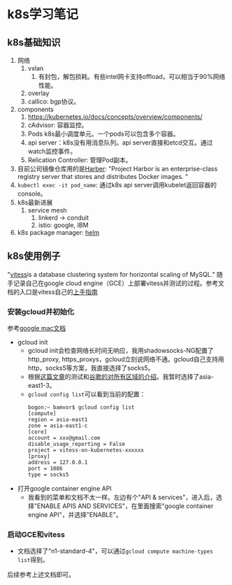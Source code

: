 # k8s学习笔记

k8s基础知识
-----------
1.  网络
    1.  vxlan
        1.  有封包，解包损耗。有些intel网卡支持offload，可以相当于90%网络性能。
    2.  overlay
    3.  callico: bgp协议。
2.  components
    1.  <https://kubernetes.io/docs/concepts/overview/components/>
    2.  cAdvisor: 容器监控。
    3.  Pods k8s最小调度单元。一个pods可以包含多个容器。
    4.  api server：k8s没有用消息队列。api server直接和etcd交互。通过watch监控事件。
    5.  Relication Controller: 管理Pod副本。
3.  目前公司镜像仓库用的是[Harber](https://github.com/vmware/harbor): "Project Harbor is an enterprise-class registry server that stores and distributes Docker images. "
4.  `kubectl exec -it pod_name`: 通过k8s api server调用kubelet返回容器的console。
5.  k8s最新进展
    1.  service mesh
        1.  linkerd -> conduit
        2.  istio: google, IBM
6.  k8s package manager: [helm](https://github.com/kubernetes/helm)

k8s使用例子
-----------
"[vitess](https://github.com/vitessio/vitess)is a database clustering system for horizontal scaling of MySQL." 随手记录自己在google cloud engine（GCE）上部署vitess并测试的过程。参考文档的入口是vitess自己的[上手指南](http://vitess.io/getting-started/)

### 安装gcloud并初始化
参考[google mac文档](https://cloud.google.com/sdk/docs/quickstart-mac-os-x)
*   gcloud init
    *   gcloud init会检查网络长时间无响应，我用shadowsocks-NG配置了http_proxy, https_proxys，gcloud立刻说网络不通。gcloud自己支持用http，socks5等方案，我直接选择了socks5。
    *   根据[这篇文章](https://github.com/kaiye/kaiye.github.com/issues/9)的测试和[谷歌的对所有区域的介绍](https://cloud.google.com/compute/docs/regions-zones/)。我暂时选择了asia-east1-3。
    *   `gcloud config list`可以看到当前的配置：
        ```
        bogon:~ bamvor$ gcloud config list
        [compute]
        region = asia-east1
        zone = asia-east1-c
        [core]
        account = xxx@gmail.com
        disable_usage_reporting = False
        project = vitess-on-kubernetes-xxxxxx
        [proxy]
        address = 127.0.0.1
        port = 1086
        type = socks5
        ```
*   打开google container engine API
    *   我看到的菜单和文档不太一样。左边有个"API & services"，进入后，选择"ENABLE APIS AND SERVICES"，在里面搜索"google container engine API"，并选择"ENABLE"。

### 启动GCE和vitess
*   文档选择了"n1-standard-4"，可以通过`gcloud compute machine-types list`得到。

后续参考上述文档即可。

